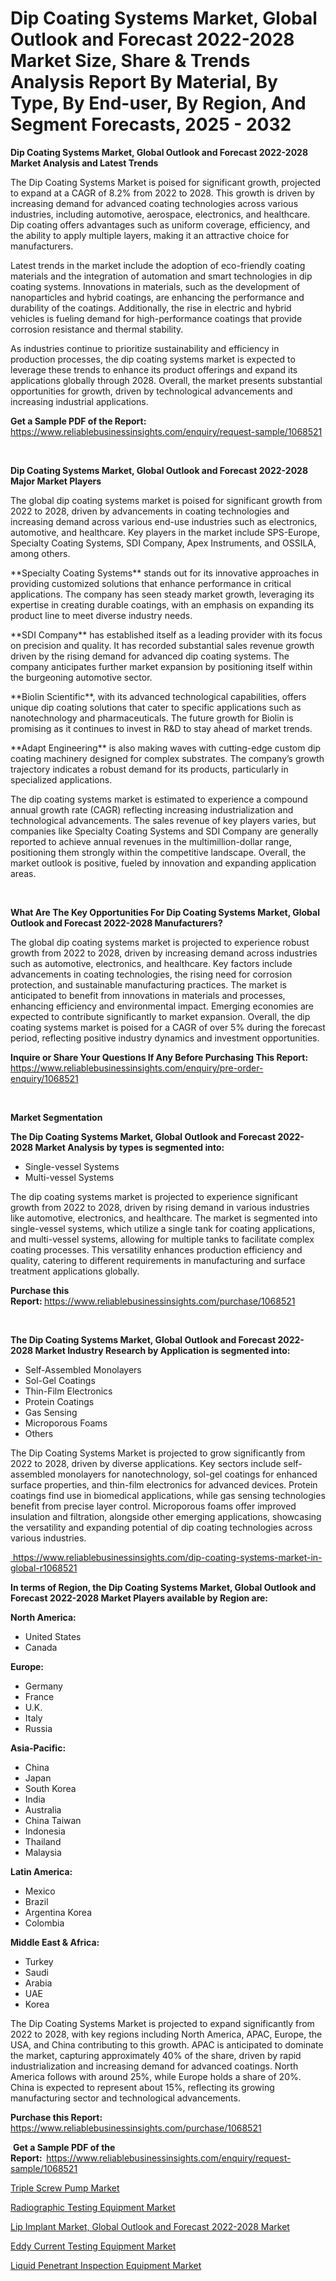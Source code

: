 <p><h1>Dip Coating Systems Market, Global Outlook and Forecast 2022-2028 Market Size, Share & Trends Analysis Report By Material, By Type, By End-user, By Region, And Segment Forecasts, 2025 - 2032</h1></p><p><strong>Dip Coating Systems Market, Global Outlook and Forecast 2022-2028 Market Analysis and Latest Trends</strong></p>
<p><p>The Dip Coating Systems Market is poised for significant growth, projected to expand at a CAGR of 8.2% from 2022 to 2028. This growth is driven by increasing demand for advanced coating technologies across various industries, including automotive, aerospace, electronics, and healthcare. Dip coating offers advantages such as uniform coverage, efficiency, and the ability to apply multiple layers, making it an attractive choice for manufacturers.</p><p>Latest trends in the market include the adoption of eco-friendly coating materials and the integration of automation and smart technologies in dip coating systems. Innovations in materials, such as the development of nanoparticles and hybrid coatings, are enhancing the performance and durability of the coatings. Additionally, the rise in electric and hybrid vehicles is fueling demand for high-performance coatings that provide corrosion resistance and thermal stability.</p><p>As industries continue to prioritize sustainability and efficiency in production processes, the dip coating systems market is expected to leverage these trends to enhance its product offerings and expand its applications globally through 2028. Overall, the market presents substantial opportunities for growth, driven by technological advancements and increasing industrial applications.</p></p>
<p><strong>Get a Sample PDF of the Report:&nbsp;</strong> <a href="https://www.reliablebusinessinsights.com/enquiry/request-sample/1068521?utm_campaign=3093&utm_medium=2&utm_source=Github&utm_content=ia&utm_term=21032025&utm_id=dip-coating-systems-market-global-outlook-and-forecast-2022-2028">https://www.reliablebusinessinsights.com/enquiry/request-sample/1068521</a></p>
<p>&nbsp;</p>
<p><strong>Dip Coating Systems Market, Global Outlook and Forecast 2022-2028 Major Market Players</strong></p>
<p><p>The global dip coating systems market is poised for significant growth from 2022 to 2028, driven by advancements in coating technologies and increasing demand across various end-use industries such as electronics, automotive, and healthcare. Key players in the market include SPS-Europe, Specialty Coating Systems, SDI Company, Apex Instruments, and OSSILA, among others.</p><p>**Specialty Coating Systems** stands out for its innovative approaches in providing customized solutions that enhance performance in critical applications. The company has seen steady market growth, leveraging its expertise in creating durable coatings, with an emphasis on expanding its product line to meet diverse industry needs.</p><p>**SDI Company** has established itself as a leading provider with its focus on precision and quality. It has recorded substantial sales revenue growth driven by the rising demand for advanced dip coating systems. The company anticipates further market expansion by positioning itself within the burgeoning automotive sector.</p><p>**Biolin Scientific**, with its advanced technological capabilities, offers unique dip coating solutions that cater to specific applications such as nanotechnology and pharmaceuticals. The future growth for Biolin is promising as it continues to invest in R&D to stay ahead of market trends.</p><p>**Adapt Engineering** is also making waves with cutting-edge custom dip coating machinery designed for complex substrates. The company’s growth trajectory indicates a robust demand for its products, particularly in specialized applications.</p><p>The dip coating systems market is estimated to experience a compound annual growth rate (CAGR) reflecting increasing industrialization and technological advancements. The sales revenue of key players varies, but companies like Specialty Coating Systems and SDI Company are generally reported to achieve annual revenues in the multimillion-dollar range, positioning them strongly within the competitive landscape. Overall, the market outlook is positive, fueled by innovation and expanding application areas.</p></p>
<p>&nbsp;</p>
<p><strong>What Are The Key Opportunities For Dip Coating Systems Market, Global Outlook and Forecast 2022-2028 Manufacturers?</strong></p>
<p><p>The global dip coating systems market is projected to experience robust growth from 2022 to 2028, driven by increasing demand across industries such as automotive, electronics, and healthcare. Key factors include advancements in coating technologies, the rising need for corrosion protection, and sustainable manufacturing practices. The market is anticipated to benefit from innovations in materials and processes, enhancing efficiency and environmental impact. Emerging economies are expected to contribute significantly to market expansion. Overall, the dip coating systems market is poised for a CAGR of over 5% during the forecast period, reflecting positive industry dynamics and investment opportunities.</p></p>
<p><strong>Inquire or Share Your Questions If Any Before Purchasing This Report:</strong> <a href="https://www.reliablebusinessinsights.com/enquiry/pre-order-enquiry/1068521?utm_campaign=3093&utm_medium=2&utm_source=Github&utm_content=ia&utm_term=21032025&utm_id=dip-coating-systems-market-global-outlook-and-forecast-2022-2028">https://www.reliablebusinessinsights.com/enquiry/pre-order-enquiry/1068521</a></p>
<p>&nbsp;</p>
<p><strong>Market Segmentation</strong></p>
<p><strong>The Dip Coating Systems Market, Global Outlook and Forecast 2022-2028 Market Analysis by types is segmented into:</strong></p>
<p><ul><li>Single-vessel Systems</li><li>Mul­ti-vessel Systems</li></ul></p>
<p><p>The dip coating systems market is projected to experience significant growth from 2022 to 2028, driven by rising demand in various industries like automotive, electronics, and healthcare. The market is segmented into single-vessel systems, which utilize a single tank for coating applications, and multi-vessel systems, allowing for multiple tanks to facilitate complex coating processes. This versatility enhances production efficiency and quality, catering to different requirements in manufacturing and surface treatment applications globally.</p></p>
<p><strong>Purchase this Report:&nbsp;</strong><a href="https://www.reliablebusinessinsights.com/purchase/1068521?utm_campaign=3093&utm_medium=2&utm_source=Github&utm_content=ia&utm_term=21032025&utm_id=dip-coating-systems-market-global-outlook-and-forecast-2022-2028">https://www.reliablebusinessinsights.com/purchase/1068521</a></p>
<p>&nbsp;</p>
<p><strong>The Dip Coating Systems Market, Global Outlook and Forecast 2022-2028 Market Industry Research by Application is segmented into:</strong></p>
<p><ul><li>Self-Assembled Monolayers</li><li>Sol-Gel Coatings</li><li>Thin-Film Electronics</li><li>Protein Coatings</li><li>Gas Sensing</li><li>Microporous Foams</li><li>Others</li></ul></p>
<p><p>The Dip Coating Systems Market is projected to grow significantly from 2022 to 2028, driven by diverse applications. Key sectors include self-assembled monolayers for nanotechnology, sol-gel coatings for enhanced surface properties, and thin-film electronics for advanced devices. Protein coatings find use in biomedical applications, while gas sensing technologies benefit from precise layer control. Microporous foams offer improved insulation and filtration, alongside other emerging applications, showcasing the versatility and expanding potential of dip coating technologies across various industries.</p></p>
<p><a href="https://www.reliablebusinessinsights.com/dip-coating-systems-market-in-global-r1068521?utm_campaign=3093&utm_medium=2&utm_source=Github&utm_content=ia&utm_term=21032025&utm_id=dip-coating-systems-market-global-outlook-and-forecast-2022-2028">&nbsp;https://www.reliablebusinessinsights.com/dip-coating-systems-market-in-global-r1068521</a></p>
<p><strong>In terms of Region, the Dip Coating Systems Market, Global Outlook and Forecast 2022-2028 Market Players available by Region are:</strong></p>
<p>
    <p> <strong> North America: </strong>
        <ul>
            <li>United States</li>
            <li>Canada</li>
        </ul>
        </p> 
    <p> <strong> Europe: </strong>
        <ul>
            <li>Germany</li>
            <li>France</li>
            <li>U.K.</li>
            <li>Italy</li>
            <li>Russia</li>
        </ul>
        </p> 
    <p> <strong> Asia-Pacific: </strong>
        <ul>
            <li>China</li>
            <li>Japan</li>
            <li>South Korea</li>
            <li>India</li>
            <li>Australia</li>
            <li>China Taiwan</li>
            <li>Indonesia</li>
            <li>Thailand</li>
            <li>Malaysia</li>
        </ul>
        </p> 
    <p> <strong> Latin America: </strong>
        <ul>
            <li>Mexico</li>
            <li>Brazil</li>
            <li>Argentina Korea</li>
            <li>Colombia</li>
        </ul>
        </p> 
    <p> <strong> Middle East & Africa: </strong>
        <ul>
            <li>Turkey</li>
            <li>Saudi</li>
            <li>Arabia</li>
            <li>UAE</li>
            <li>Korea</li>
        </ul>
    </p>
    </p>
<p><p>The Dip Coating Systems Market is projected to expand significantly from 2022 to 2028, with key regions including North America, APAC, Europe, the USA, and China contributing to this growth. APAC is anticipated to dominate the market, capturing approximately 40% of the share, driven by rapid industrialization and increasing demand for advanced coatings. North America follows with around 25%, while Europe holds a share of 20%. China is expected to represent about 15%, reflecting its growing manufacturing sector and technological advancements.</p></p>
<p><strong>Purchase this Report: </strong><a href="https://www.reliablebusinessinsights.com/purchase/1068521?utm_campaign=3093&utm_medium=2&utm_source=Github&utm_content=ia&utm_term=21032025&utm_id=dip-coating-systems-market-global-outlook-and-forecast-2022-2028">https://www.reliablebusinessinsights.com/purchase/1068521</a></p>
<p>&nbsp;<strong>Get a Sample PDF of the Report:&nbsp;&nbsp;</strong><a href="https://www.reliablebusinessinsights.com/enquiry/request-sample/1068521?utm_campaign=3093&utm_medium=2&utm_source=Github&utm_content=ia&utm_term=21032025&utm_id=dip-coating-systems-market-global-outlook-and-forecast-2022-2028">https://www.reliablebusinessinsights.com/enquiry/request-sample/1068521</a></p>
<p><strong></strong></p>
<p><p><a href="https://www.linkedin.com/pulse/significant-competition-expected-triple-screw-pump-market-xsp8c?utm_campaign=3093&utm_medium=2&utm_source=Github&utm_content=ia&utm_term=21032025&utm_id=dip-coating-systems-market-global-outlook-and-forecast-2022-2028">Triple Screw Pump Market</a></p><p><a href="https://www.linkedin.com/pulse/radiographic-testing-equipment-market-analysisbased-predicted-84xse?utm_campaign=3093&utm_medium=2&utm_source=Github&utm_content=ia&utm_term=21032025&utm_id=dip-coating-systems-market-global-outlook-and-forecast-2022-2028">Radiographic Testing Equipment Market</a></p><p><a href="https://github.com/popoialraih3/Market-Research-Report-List-1/blob/main/lip-implant-market-global-outlook-and-forecast-2022-2028-market.md?utm_campaign=3093&utm_medium=2&utm_source=Github&utm_content=ia&utm_term=21032025&utm_id=dip-coating-systems-market-global-outlook-and-forecast-2022-2028">Lip Implant Market, Global Outlook and Forecast 2022-2028 Market</a></p><p><a href="https://www.linkedin.com/pulse/eddy-current-testing-equipment-market-analysis-major-challenges-ajpne?utm_campaign=3093&utm_medium=2&utm_source=Github&utm_content=ia&utm_term=21032025&utm_id=dip-coating-systems-market-global-outlook-and-forecast-2022-2028">Eddy Current Testing Equipment Market</a></p><p><a href="https://www.linkedin.com/pulse/factors-affecting-liquid-penetrant-inspection-equipmentmarket-kkpme?utm_campaign=3093&utm_medium=2&utm_source=Github&utm_content=ia&utm_term=21032025&utm_id=dip-coating-systems-market-global-outlook-and-forecast-2022-2028">Liquid Penetrant Inspection Equipment Market</a></p></p>